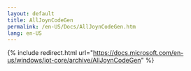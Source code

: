```yaml
---
layout: default
title: AllJoynCodeGen
permalink: /en-US/Docs/AllJoynCodeGen.htm
lang: en-US
---
```

{% include redirect.html url="https://docs.microsoft.com/en-us/windows/iot-core/archive/AllJoynCodeGen" %}
